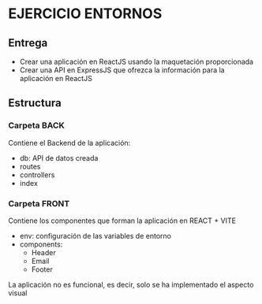 # EJERCICIO ENTORNOS

## Entrega
-  Crear una aplicación en ReactJS usando la maquetación proporcionada
- Crear una API en ExpressJS que ofrezca la información para la aplicación en ReactJS

## Estructura
### Carpeta BACK
Contiene el Backend de la aplicación:
  - db: API de datos creada
  - routes
  - controllers
  - index

### Carpeta FRONT
Contiene los componentes que forman la aplicación en REACT + VITE
  - env: configuración de las variables de entorno
  - components:
    - Header
    - Email
    - Footer

La aplicación no es funcional, es decir, solo se ha implementado el aspecto visual
